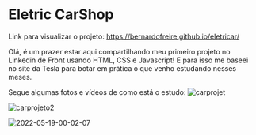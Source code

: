 # Eletric CarShop

Link para visualizar o projeto: https://bernardofreire.github.io/eletricar/

Olá, é um prazer estar aqui compartilhando meu primeiro projeto no Linkedin de Front usando HTML, CSS e Javascript! E para isso me baseei no site da Tesla para botar em prática o que venho estudando nesses meses.

Segue algumas fotos e vídeos de como está o estudo:
![carprojet](https://user-images.githubusercontent.com/81259484/169202783-f08b6632-5bdc-4342-9f51-5c6293b6e3a1.png)

![carprojeto2](https://user-images.githubusercontent.com/81259484/169202790-d14405b1-1a75-4741-979c-b89db6d110d7.png)

![2022-05-19-00-02-07](https://user-images.githubusercontent.com/81259484/169203127-1bf983ad-5c32-4757-b5ec-e182f16d7be5.gif)
